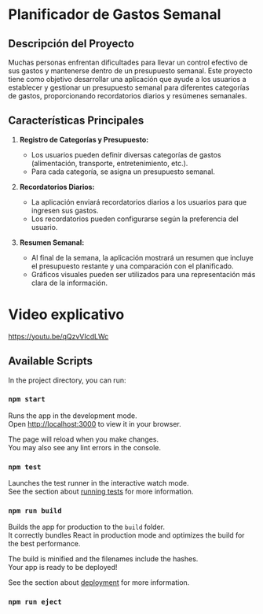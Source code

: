 # Planificador de Gastos Semanal

## Descripción del Proyecto

Muchas personas enfrentan dificultades para llevar un control efectivo de sus gastos y mantenerse dentro de un presupuesto semanal. Este proyecto tiene como objetivo desarrollar una aplicación que ayude a los usuarios a establecer y gestionar un presupuesto semanal para diferentes categorías de gastos, proporcionando recordatorios diarios y resúmenes semanales.

## Características Principales

1. **Registro de Categorías y Presupuesto:**
   - Los usuarios pueden definir diversas categorías de gastos (alimentación, transporte, entretenimiento, etc.).
   - Para cada categoría, se asigna un presupuesto semanal.

2. **Recordatorios Diarios:**
   - La aplicación enviará recordatorios diarios a los usuarios para que ingresen sus gastos.
   - Los recordatorios pueden configurarse según la preferencia del usuario.

3. **Resumen Semanal:**
   - Al final de la semana, la aplicación mostrará un resumen que incluye el presupuesto restante y una comparación con el planificado.
   - Gráficos visuales pueden ser utilizados para una representación más clara de la información.
  
# Video explicativo

https://youtu.be/qQzvVIcdLWc

## Available Scripts

In the project directory, you can run:

### `npm start`

Runs the app in the development mode.\
Open [http://localhost:3000](http://localhost:3000) to view it in your browser.

The page will reload when you make changes.\
You may also see any lint errors in the console.

### `npm test`

Launches the test runner in the interactive watch mode.\
See the section about [running tests](https://facebook.github.io/create-react-app/docs/running-tests) for more information.

### `npm run build`

Builds the app for production to the `build` folder.\
It correctly bundles React in production mode and optimizes the build for the best performance.

The build is minified and the filenames include the hashes.\
Your app is ready to be deployed!

See the section about [deployment](https://facebook.github.io/create-react-app/docs/deployment) for more information.

### `npm run eject`

